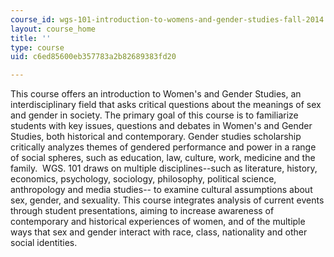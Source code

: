 ```yaml
---
course_id: wgs-101-introduction-to-womens-and-gender-studies-fall-2014
layout: course_home
title: ''
type: course
uid: c6ed85600eb357783a2b82689383fd20

---
```

This course offers an introduction to Women's and Gender Studies, an interdisciplinary field that asks critical questions about the meanings of sex and gender in society. The primary goal of this course is to familiarize students with key issues, questions and debates in Women's and Gender Studies, both historical and contemporary. Gender studies scholarship critically analyzes themes of gendered performance and power in a range of social spheres, such as education, law, culture, work, medicine and the family.  WGS. 101 draws on multiple disciplines--such as literature, history, economics, psychology, sociology, philosophy, political science, anthropology and media studies-- to examine cultural assumptions about sex, gender, and sexuality. This course integrates analysis of current events through student presentations, aiming to increase awareness of contemporary and historical experiences of women, and of the multiple ways that sex and gender interact with race, class, nationality and other social identities.
